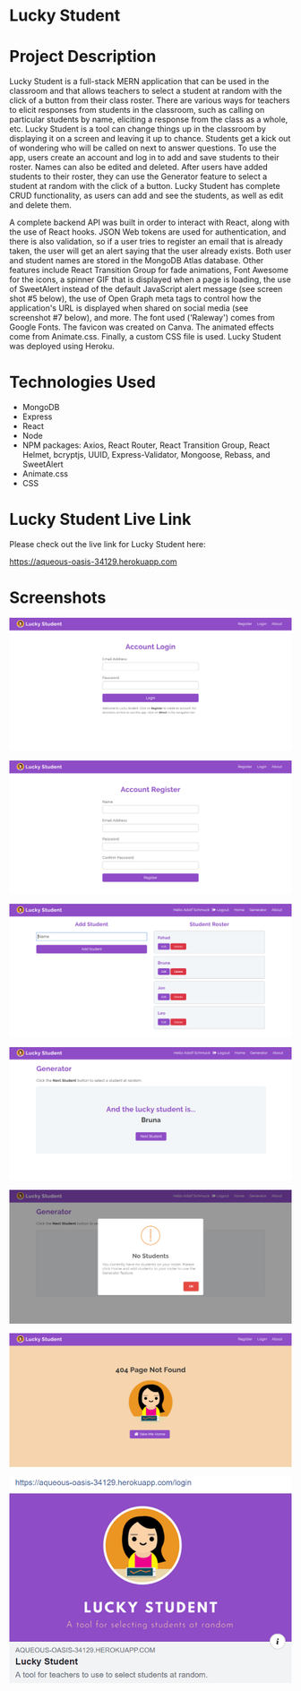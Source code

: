 # Lucky Student

# Project Description

Lucky Student is a full-stack MERN application that can be used in the classroom and that allows teachers to select a student at random with the click of a button from their class roster. There are various ways for teachers to elicit responses from students in the classroom, such as calling on particular students by name, eliciting a response from the class as a whole, etc. Lucky Student is a tool can change things up in the classroom by displaying it on a screen and leaving it up to chance. Students get a kick out of wondering who will be called on next to answer questions. To use the app, users create an account and log in to add and save students to their roster. Names can also be edited and deleted. After users have added students to their roster, they can use the Generator feature to select a student at random with the click of a button. Lucky Student has complete CRUD functionality, as users can add and see the students, as well as edit and delete them.

A complete backend API was built in order to interact with React, along with the use of React hooks. JSON Web tokens are used for authentication, and there is also validation, so if a user tries to register an email that is already taken, the user will get an alert saying that the user already exists. Both user and student names are stored in the MongoDB Atlas database. Other features include React Transition Group for fade animations, Font Awesome for the icons, a spinner GIF that is displayed when a page is loading, the use of SweetAlert instead of the default JavaScript alert message (see screen shot #5 below), the use of Open Graph meta tags to control how the application's URL is displayed when shared on social media (see screenshot #7 below), and more. The font used ('Raleway') comes from Google Fonts. The favicon was created on Canva. The animated effects come from Animate.css. Finally, a custom CSS file is used. Lucky Student was deployed using Heroku. 

# Technologies Used

* MongoDB
* Express
* React
* Node
* NPM packages: Axios, React Router, React Transition Group, React Helmet, bcryptjs, UUID, Express-Validator, Mongoose, Rebass, and SweetAlert
* Animate.css
* CSS

# Lucky Student Live Link

Please check out the live link for Lucky Student here:

https://aqueous-oasis-34129.herokuapp.com

# Screenshots

![Screenshot 01](screenshots/lucky-student-screenshot01.png "Account Login Page")

![Screenshot 02](screenshots/lucky-student-screenshot02.png "Account Register Page")

![Screenshot 03](screenshots/lucky-student-screenshot03.png "Students Page")

![Screenshot 04](screenshots/lucky-student-screenshot04.png "Generator Page")

![Screenshot 05](screenshots/lucky-student-screenshot05.png "SweetAlert Message")

![Screenshot 06](screenshots/lucky-student-screenshot06.png "Error Page")

![Screenshot 07](screenshots/lucky-student-screenshot07.png "Preview of Link when Shared on Social Media")
